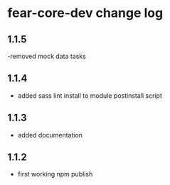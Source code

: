 # fear-core-dev change log

## 1.1.5

-removed mock data tasks

## 1.1.4

- added sass lint install to module postinstall script

## 1.1.3

- added documentation

## 1.1.2

- first working npm publish

